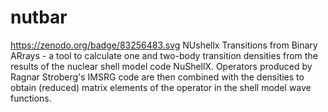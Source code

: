 # nutbar
https://zenodo.org/badge/83256483.svg
NUshellx Transitions from Binary ARrays - a tool to calculate one and two-body transition densities from the results of the nuclear shell model code NuShellX. Operators produced by Ragnar Stroberg's IMSRG code are then combined with the densities to obtain (reduced) matrix elements of the operator in the shell model wave functions.
